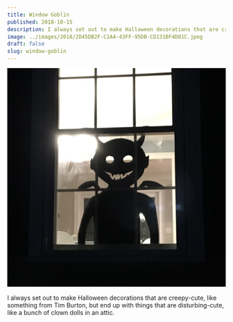 ```yaml
---
title: Window Goblin
published: 2018-10-15
description: I always set out to make Halloween decorations that are creepy-cute, like something from Tim Burton, but end up with things that are disturbing-cute, like a bunch of clown dolls in an attic.
image: ../images/2018/2D45DB2F-C1A4-43FF-95DB-CD131BF4D81C.jpeg
draft: false
slug: window-goblin
---
```


![A creepy window decoration we made for Halloween.](../images/2018/2D45DB2F-C1A4-43FF-95DB-CD131BF4D81C.jpeg)

I always set out to make Halloween decorations that are creepy-cute, like something from Tim Burton, but end up with things that are disturbing-cute, like a bunch of clown dolls in an attic.
